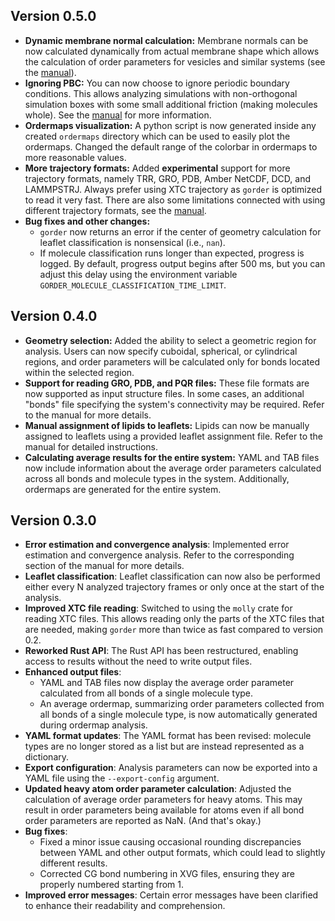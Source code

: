## Version 0.5.0
- **Dynamic membrane normal calculation:** Membrane normals can be now calculated dynamically from actual membrane shape which allows the calculation of order parameters for vesicles and similar systems (see the [manual](https://ladme.github.io/gorder-manual/membrane_normal.html)).
- **Ignoring PBC:** You can now choose to ignore periodic boundary conditions. This allows analyzing simulations with non-orthogonal simulation boxes with some small additional friction (making molecules whole). See the [manual](https://ladme.github.io/gorder-manual/no_pbc.html) for more information.
- **Ordermaps visualization:** A python script is now generated inside any created `ordermaps` directory which can be used to easily plot the ordermaps. Changed the default range of the colorbar in ordermaps to more reasonable values.
- **More trajectory formats:** Added **experimental** support for more trajectory formats, namely TRR, GRO, PDB, Amber NetCDF, DCD, and LAMMPSTRJ. Always prefer using XTC trajectory as `gorder` is optimized to read it very fast. There are also some limitations connected with using different trajectory formats, see the [manual](https://ladme.github.io/gorder-manual/other_input.html#trajectory-file-formats).
- **Bug fixes and other changes:**
  - `gorder` now returns an error if the center of geometry calculation for leaflet classification is nonsensical (i.e., `nan`).
  - If molecule classification runs longer than expected, progress is logged. By default, progress output begins after 500 ms, but you can adjust this delay using the environment variable `GORDER_MOLECULE_CLASSIFICATION_TIME_LIMIT`.

## Version 0.4.0
- **Geometry selection:** Added the ability to select a geometric region for analysis. Users can now specify cuboidal, spherical, or cylindrical regions, and order parameters will be calculated only for bonds located within the selected region.
- **Support for reading GRO, PDB, and PQR files:** These file formats are now supported as input structure files. In some cases, an additional "bonds" file specifying the system's connectivity may be required. Refer to the manual for more details.
- **Manual assignment of lipids to leaflets:** Lipids can now be manually assigned to leaflets using a provided leaflet assignment file. Refer to the manual for detailed instructions.
- **Calculating average results for the entire system:** YAML and TAB files now include information about the average order parameters calculated across all bonds and molecule types in the system. Additionally, ordermaps are generated for the entire system.

## Version 0.3.0
- **Error estimation and convergence analysis**: Implemented error estimation and convergence analysis. Refer to the corresponding section of the manual for more details.
- **Leaflet classification**: Leaflet classification can now also be performed either every N analyzed trajectory frames or only once at the start of the analysis.
- **Improved XTC file reading**: Switched to using the `molly` crate for reading XTC files. This allows reading only the parts of the XTC files that are needed, making `gorder` more than twice as fast compared to version 0.2.
- **Reworked Rust API**: The Rust API has been restructured, enabling access to results without the need to write output files.
- **Enhanced output files**:
  - YAML and TAB files now display the average order parameter calculated from all bonds of a single molecule type.
  - An average ordermap, summarizing order parameters collected from all bonds of a single molecule type, is now automatically generated during ordermap analysis.
- **YAML format updates**: The YAML format has been revised: molecule types are no longer stored as a list but are instead represented as a dictionary.
- **Export configuration**: Analysis parameters can now be exported into a YAML file using the `--export-config` argument.
- **Updated heavy atom order parameter calculation**: Adjusted the calculation of average order parameters for heavy atoms. This may result in order parameters being available for atoms even if all bond order parameters are reported as NaN. (And that's okay.)
- **Bug fixes**:
  - Fixed a minor issue causing occasional rounding discrepancies between YAML and other output formats, which could lead to slightly different results.
  - Corrected CG bond numbering in XVG files, ensuring they are properly numbered starting from 1.
- **Improved error messages**: Certain error messages have been clarified to enhance their readability and comprehension.
